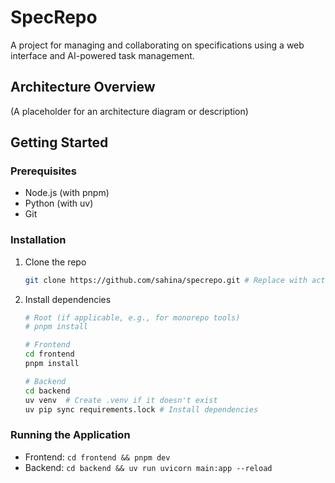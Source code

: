 # SpecRepo

A project for managing and collaborating on specifications using a web interface and AI-powered task management.

## Architecture Overview

(A placeholder for an architecture diagram or description)

## Getting Started

### Prerequisites

- Node.js (with pnpm)
- Python (with uv)
- Git

### Installation

1. Clone the repo

   ```sh
   git clone https://github.com/sahina/specrepo.git # Replace with actual repo URL
   ```

2. Install dependencies

   ```sh
   # Root (if applicable, e.g., for monorepo tools)
   # pnpm install

   # Frontend
   cd frontend
   pnpm install

   # Backend
   cd backend
   uv venv  # Create .venv if it doesn't exist
   uv pip sync requirements.lock # Install dependencies
   ```

### Running the Application

- Frontend: `cd frontend && pnpm dev`
- Backend: `cd backend && uv run uvicorn main:app --reload`
